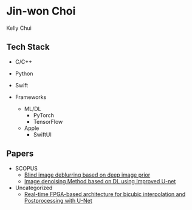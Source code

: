 # Jin-won Choi
Kelly Chui

## Tech Stack

- C/C++
- Python
- Swift

- Frameworks
  - ML/DL
    - PyTorch
    - TensorFlow
  - Apple
    - SwiftUI

## Papers

- SCOPUS
  - [Blind image deblurring based on deep image prior](https://paper.cricit.kr/user/listview/ieie2018/cart_rdoc.asp?URL=files/filename%3Fnum%3D412820%26db%3DRD_R&dn=412820&db=RD_R&usernum=0&seid=)  
  - [Image denoising Method based on DL using Improved U-net](https://paper.cricit.kr/user/listview/ieie2018/cart_rdoc.asp?URL=files/ieietspc_202108_001.pdf%3Fnum%3D408033%26db%3DRD_R&dn=408033&db=RD_R&usernum=0&seid=)
 - Uncategorized
    - [Real-time FPGA-based architecture for bicubic interpolation and Postprocessing with U-Net](https://drive.google.com/file/d/1tuHRSTJKhSXRtWT7QugGLygaAHf6IuwN/view)
<!---
Kelly-Chui/Kelly-Chui is a ✨ special ✨ repository because its `README.md` (this file) appears on your GitHub profile.
You can click the Preview link to take a look at your changes.
--->
